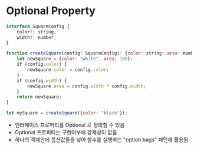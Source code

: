 # Optional Property

```javascript
interface SquareConfig {
    color?: string;
    width?: number;
}

function createSquare(config: SquareConfig): {color: string; area: number} {
    let newSquare = {color: "white", area: 100};
    if (config.color) {
        newSquare.color = config.color;
    }
    if (config.width) {
        newSquare.area = config.width * config.width;
    }
    return newSquare;
}

let mySquare = createSquare({color: "black"});
```
- 인터페이스 프로퍼티를 Optional 로 정의할 수 있음
- Optional 프로퍼티는 구현여부에 강제성이 없음
- 하나의 객체안에 옵션값들을 넣어 함수를 실행하는 "option bags" 패턴에 활용됨

